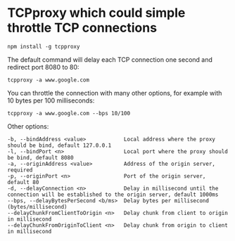 # TCPproxy which could simple throttle TCP connections

	npm install -g tcpproxy

The default command will delay each TCP connection one second and redirect port 8080 to 80:

	tcpproxy -a www.google.com

You can throttle the connection with many other options, for example with 10 bytes per 100 milliseconds:

	tcpproxy -a www.google.com --bps 10/100

Other options:

	-b, --bindAddress <value>            Local address where the proxy should be bind, default 127.0.0.1
	-l, --bindPort <n>                   Local port where the proxy should be bind, default 8080
	-a, --originAddress <value>          Address of the origin server, required
	-p, --originPort <n>                 Port of the origin server, default 80
	-d, --delayConnection <n>            Delay in millisecond until the connection will be established to the origin server, default 1000ms
	--bps, --delayBytesPerSecond <b/ms>  Delay bytes per millisecond (bytes/millisecond)
	--delayChunkFromClientToOrigin <n>   Delay chunk from client to origin in millisecond
	--delayChunkFromOriginToClient <n>   Delay chunk from origin to client in millisecond
